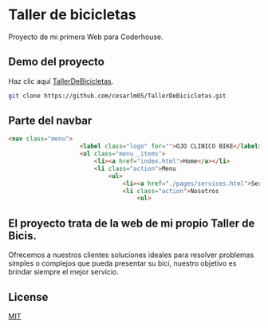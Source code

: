 # Taller de bicicletas

Proyecto de mi primera Web para Coderhouse.

## Demo del proyecto

Haz clic aquí [TallerDeBicicletas](https://github.com/cesarlm05/TallerDeBicicletas.git).

```bash
git clone https://github.com/cesarlm05/TallerDeBicicletas.git
```

## Parte del navbar

```html
<nav class="menu">
                    <label class="logo" for="">OJO CLINICO BIKE</label>
                    <ul class="menu__items">
                        <li><a href="index.html">Home</a></li>
                        <li class="action">Menu
                            <ul>
                                <li><a href="./pages/services.html">Services</a></li>
                                <li class="action">Nosotros
                                    <ul>
```

## El proyecto trata de la web de mi propio Taller de Bicis.

Ofrecemos a nuestros clientes soluciones ideales para resolver problemas simples o complejos que pueda presentar su bici, nuestro objetivo es brindar siempre el mejor servicio.

## License
[MIT](https://choosealicense.com/licenses/mit/)
